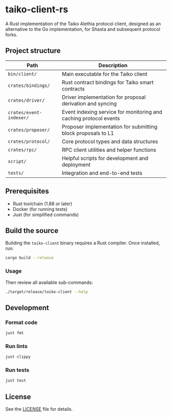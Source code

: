 # taiko-client-rs

A Rust implementation of the Taiko Alethia protocol client, designed as an alternative to the Go implementation, for Shasta and subsequent protocol forks.

## Project structure

| Path                    | Description                                                       |
| ----------------------- | ----------------------------------------------------------------- |
| `bin/client/`           | Main executable for the Taiko client                              |
| `crates/bindings/`      | Rust contract bindings for Taiko smart contracts                  |
| `crates/driver/`        | Driver implementation for proposal derivation and syncing         |
| `crates/event-indexer/` | Event indexing service for monitoring and caching protocol events |
| `crates/proposer/`      | Proposer implementation for submitting block proposals to L1      |
| `crates/protocol/`      | Core protocol types and data structures                           |
| `crates/rpc/`           | RPC client utilities and helper functions                         |
| `script/`               | Helpful scripts for development and deployment                    |
| `tests/`                | Integration and end-to-end tests                                  |

## Prerequisites

- Rust toolchain (1.88 or later)
- Docker (for running tests)
- Just (for simplified commands)

## Build the source

Building the `taiko-client` binary requires a Rust compiler. Once installed, run:

```sh
cargo build --release
```

### Usage

Then review all available sub-commands:

```sh
./target/release/taiko-client --help
```

## Development

### Format code

```sh
just fmt
```

### Run lints

```sh
just clippy
```

### Run tests

```sh
just test
```

## License

See the [LICENSE](../../LICENSE) file for details.
